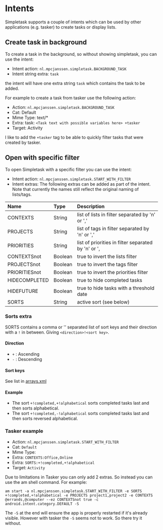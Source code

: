 Intents
=======

Simpletask supports a couple of intents which can be used by other applications (e.g. tasker) to create tasks or display lists.

Create task in background
-------------------------

To create a task in the background, so without showing simpletask, you can use the intent:

-   Intent action: `nl.mpcjanssen.simpletask.BACKGROUND_TASK`
-   Intent string extra: `task`

the intent will have one extra string `task` which contains the task to be added.

For example to create a task from tasker use the following action:

-   Action: `nl.mpcjanssen.simpletask.BACKGROUND_TASK`
-   Cat: Default
-   Mime Type: text/\*
-   Extra: task: `<Task text with possible variables here> +tasker`
-   Target: Activity

I like to add the `+tasker` tag to be able to quickly filter tasks that were created by tasker.

Open with specific filter
-------------------------

To open Simpletask with a specific filter you can use the intent:

-   Intent action: `nl.mpcjanssen.simpletask.START_WITH_FILTER`
-   Intent extras: The following extras can be added as part of the intent. Note that currently the names still reflect the original naming of lists/tags.

<table>
<colgroup>
<col width="19%" />
<col width="12%" />
<col width="67%" />
</colgroup>
<thead>
<tr class="header">
<th align="left">Name</th>
<th align="left">Type</th>
<th align="left">Description</th>
</tr>
</thead>
<tbody>
<tr class="odd">
<td align="left">CONTEXTS</td>
<td align="left">String</td>
<td align="left">list of lists in filter separated by 'n' or ','</td>
</tr>
<tr class="even">
<td align="left">PROJECTS</td>
<td align="left">String</td>
<td align="left">list of tags in filter separated by 'n' or ','</td>
</tr>
<tr class="odd">
<td align="left">PRIORITIES</td>
<td align="left">String</td>
<td align="left">list of priorities in filter separated by 'n' or ',</td>
</tr>
<tr class="even">
<td align="left">CONTEXTSnot</td>
<td align="left">Boolean</td>
<td align="left">true to invert the lists filter</td>
</tr>
<tr class="odd">
<td align="left">PROJECTSnot</td>
<td align="left">Boolean</td>
<td align="left">true to invert the tags filter</td>
</tr>
<tr class="even">
<td align="left">PRIORITIESnot</td>
<td align="left">Boolean</td>
<td align="left">true to invert the priorities filter</td>
</tr>
<tr class="odd">
<td align="left">HIDECOMPLETED</td>
<td align="left">Boolean</td>
<td align="left">true to hide completed tasks</td>
</tr>
<tr class="even">
<td align="left">HIDEFUTURE</td>
<td align="left">Boolean</td>
<td align="left">true to hide tasks with a threshold date</td>
</tr>
<tr class="odd">
<td align="left">SORTS</td>
<td align="left">String</td>
<td align="left">active sort (see below)</td>
</tr>
</tbody>
</table>

### Sorts extra

SORTS contains a comma or '' separated list of sort keys and their direction with a `!` in between. Giving `<direction>!<sort key>`.

#### Direction

-   `+` : Ascending
-   `-` : Descending

#### Sort keys

See list in [arrays.xml](https://github.com/mpcjanssen/simpletask-android/blob/master/src/main/res/values/arrays.xml#L42-51)

#### Example

-   The sort `+!completed,+!alphabetical` sorts completed tasks last and then sorts alphabetical.
-   The sort `+!completed,-!alphabetical` sorts completed tasks last and then sorts reversed alphabetical.

### Tasker example

-   Action: `nl.mpcjanssen.simpletask.START_WITH_FILTER`
-   Cat: `Default`
-   Mime Type:
-   Extra: `CONTEXTS:Office,Online`
-   Extra: `SORTS:+!completed,+!alphabetical`
-   Target: `Activity`

Due to limitations in Tasker you can only add 2 extras. So instead you can use the am shell command. For example:

    am start -a nl.mpcjanssen.simpletask.START_WITH_FILTER -e SORTS +!completed,+!alphabetical -e PROJECTS project1,project2 -e CONTEXTS @errands,@computer --ez CONTEXTSnot true -c android.intent.category.DEFAULT -S

The `-S` at the end will ensure the app is properly restarted if it's already visible. However with tasker the `-S` seems not to work. So there try it without.

